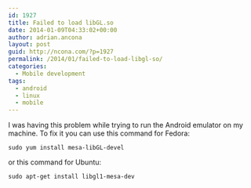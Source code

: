 ```yaml
---
id: 1927
title: Failed to load libGL.so
date: 2014-01-09T04:33:02+00:00
author: adrian.ancona
layout: post
guid: http://ncona.com/?p=1927
permalink: /2014/01/failed-to-load-libgl-so/
categories:
  - Mobile development
tags:
  - android
  - linux
  - mobile
---
```

I was having this problem while trying to run the Android emulator on my machine. To fix it you can use this command for Fedora:

```
sudo yum install mesa-libGL-devel
```

or this command for Ubuntu:

```
sudo apt-get install libgl1-mesa-dev
```

<!--more-->
